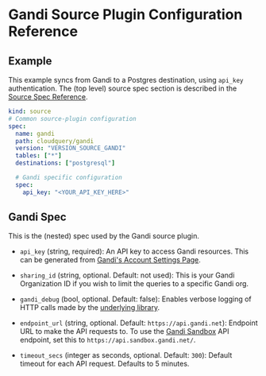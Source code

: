 # Gandi Source Plugin Configuration Reference

## Example

This example syncs from Gandi to a Postgres destination, using `api_key` authentication. The (top level) source spec section is described in the [Source Spec Reference](/docs/reference/source-spec).

```yaml copy
kind: source
# Common source-plugin configuration
spec:
  name: gandi
  path: cloudquery/gandi
  version: "VERSION_SOURCE_GANDI"
  tables: ["*"]
  destinations: ["postgresql"]

  # Gandi specific configuration
  spec:
    api_key: "<YOUR_API_KEY_HERE>"
```

## Gandi Spec

This is the (nested) spec used by the Gandi source plugin.

- `api_key` (string, required):
  An API key to access Gandi resources. This can be generated from [Gandi's Account Settings Page](https://account.gandi.net/en/).

- `sharing_id` (string, optional. Default: not used):
  This is your Gandi Organization ID if you wish to limit the queries to a specific Gandi org.

- `gandi_debug` (bool, optional. Default: false):
  Enables verbose logging of HTTP calls made by the [underlying library](https://github.com/go-gandi/go-gandi).

- `endpoint_url` (string, optional. Default: `https://api.gandi.net`):
  Endpoint URL to make the API requests to. To use the [Gandi Sandbox](https://api.sandbox.gandi.net/docs/sandbox/) API endpoint, set this to `https://api.sandbox.gandi.net/`.

- `timeout_secs` (integer as seconds, optional. Default: `300`):
  Default timeout for each API request. Defaults to 5 minutes.

